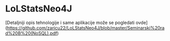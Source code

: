 # LoLStatsNeo4J

[Detaljniji opis tehnologije i same aplikacije može se pogledati ovde]
(https://github.com/zaricu22/LoLStatsNeo4J/blob/master/Seminarski%20rad%20B%20(NoSQL).pdf)
